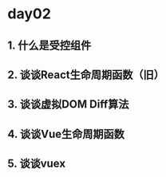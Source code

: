 # day02
## 1. 什么是受控组件

## 2. 谈谈React生命周期函数（旧）

## 3. 谈谈虚拟DOM Diff算法

## 4. 谈谈Vue生命周期函数

## 5. 谈谈vuex